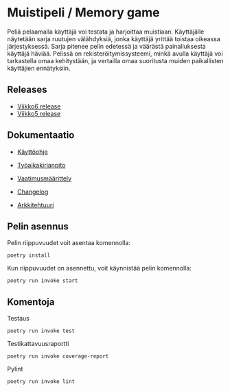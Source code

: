 # Muistipeli / Memory game

Peliä pelaamalla käyttäjä voi testata ja harjoittaa muistiaan. Käyttäjälle näytetään sarja ruutujen välähdyksiä, jonka käyttäjä yrittää toistaa oikeassa järjestyksessä. Sarja pitenee pelin edetessä ja väärästä painalluksesta käyttäjä häviää. Pelissä on rekisteröitymissysteemi, minkä avulla käyttäjä voi tarkastella omaa kehitystään, ja vertailla omaa suoritusta muiden paikallisten käyttäjien ennätyksiin.

## Releases

- [Viikko6 release](https://github.com/Savones/ot-harjoitustyo/releases/tag/viikko6)
- [Viikko5 release](https://github.com/Savones/ot-harjoitustyo/releases/tag/viikko5)

## Dokumentaatio

- [Käyttöohje](https://github.com/Savones/ot-harjoitustyo/blob/master/memomy_game/dokumentaatio/kayttoohje.md)

- [Työaikakirjanpito](https://github.com/Savones/ot-harjoitustyo/blob/master/memomy_game/dokumentaatio/tyoaikakirjanpito.md)

- [Vaatimusmäärittely](https://github.com/Savones/ot-harjoitustyo/blob/master/memomy_game/dokumentaatio/vaatimusmaarittely.md)

- [Changelog](https://github.com/Savones/ot-harjoitustyo/blob/master/memomy_game/dokumentaatio/changelog.md)

- [Arkkitehtuuri](https://github.com/Savones/ot-harjoitustyo/blob/master/memomy_game/dokumentaatio/arkkitehtuuri.md)

## Pelin asennus

Pelin riippuvuudet voit asentaa komennolla:
```
poetry install
```
Kun riippuvuudet on asennettu, voit käynnistää pelin komennolla:
```
poetry run invoke start
```
## Komentoja

Testaus
```
poetry run invoke test
```
Testikattavuusraportti
```
poetry run invoke coverage-report
```
Pylint
```
poetry run invoke lint
```
